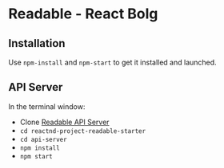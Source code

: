 # Readable - React Bolg

## Installation

Use `npm-install` and `npm-start` to get it installed and launched.

## API Server

In the terminal window:
* Clone [Readable API Server](https://github.com/udacity/reactnd-project-readable-starter)
* `cd reactnd-project-readable-starter`
* `cd api-server`
* `npm install`
* `npm start`